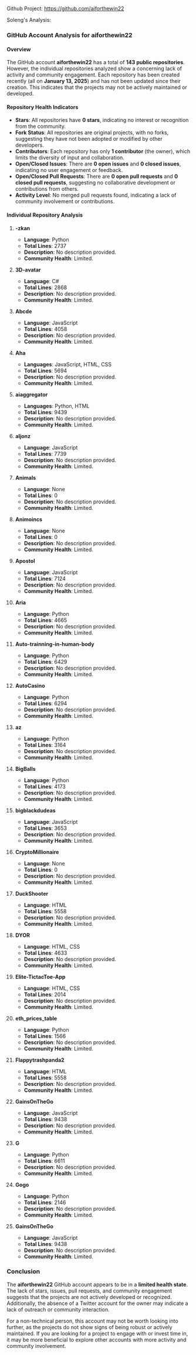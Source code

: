 Github Project: https://github.com/aiforthewin22

Soleng's Analysis:

### GitHub Account Analysis for aiforthewin22

#### Overview
The GitHub account **aiforthewin22** has a total of **143 public repositories**. However, the individual repositories analyzed show a concerning lack of activity and community engagement. Each repository has been created recently (all on **January 13, 2025**) and has not been updated since their creation. This indicates that the projects may not be actively maintained or developed.

#### Repository Health Indicators
- **Stars**: All repositories have **0 stars**, indicating no interest or recognition from the community.
- **Fork Status**: All repositories are original projects, with no forks, suggesting they have not been adopted or modified by other developers.
- **Contributors**: Each repository has only **1 contributor** (the owner), which limits the diversity of input and collaboration.
- **Open/Closed Issues**: There are **0 open issues** and **0 closed issues**, indicating no user engagement or feedback.
- **Open/Closed Pull Requests**: There are **0 open pull requests** and **0 closed pull requests**, suggesting no collaborative development or contributions from others.
- **Activity Level**: No merged pull requests found, indicating a lack of community involvement or contributions.

#### Individual Repository Analysis
1. **-zkan**
   - **Language**: Python
   - **Total Lines**: 2737
   - **Description**: No description provided.
   - **Community Health**: Limited.

2. **3D-avatar**
   - **Language**: C#
   - **Total Lines**: 2868
   - **Description**: No description provided.
   - **Community Health**: Limited.

3. **Abcde**
   - **Language**: JavaScript
   - **Total Lines**: 4058
   - **Description**: No description provided.
   - **Community Health**: Limited.

4. **Aha**
   - **Languages**: JavaScript, HTML, CSS
   - **Total Lines**: 5694
   - **Description**: No description provided.
   - **Community Health**: Limited.

5. **aiaggregator**
   - **Languages**: Python, HTML
   - **Total Lines**: 9439
   - **Description**: No description provided.
   - **Community Health**: Limited.

6. **aljonz**
   - **Language**: JavaScript
   - **Total Lines**: 7739
   - **Description**: No description provided.
   - **Community Health**: Limited.

7. **Animals**
   - **Language**: None
   - **Total Lines**: 0
   - **Description**: No description provided.
   - **Community Health**: Limited.

8. **Animoincs**
   - **Language**: None
   - **Total Lines**: 0
   - **Description**: No description provided.
   - **Community Health**: Limited.

9. **Apostol**
   - **Language**: JavaScript
   - **Total Lines**: 7124
   - **Description**: No description provided.
   - **Community Health**: Limited.

10. **Aria**
    - **Language**: Python
    - **Total Lines**: 4665
    - **Description**: No description provided.
    - **Community Health**: Limited.

11. **Auto-trainning-in-human-body**
    - **Language**: Python
    - **Total Lines**: 6429
    - **Description**: No description provided.
    - **Community Health**: Limited.

12. **AutoCasino**
    - **Language**: Python
    - **Total Lines**: 6294
    - **Description**: No description provided.
    - **Community Health**: Limited.

13. **az**
    - **Language**: Python
    - **Total Lines**: 3164
    - **Description**: No description provided.
    - **Community Health**: Limited.

14. **BigBalls**
    - **Language**: Python
    - **Total Lines**: 4173
    - **Description**: No description provided.
    - **Community Health**: Limited.

15. **bigblackdudeas**
    - **Language**: JavaScript
    - **Total Lines**: 3653
    - **Description**: No description provided.
    - **Community Health**: Limited.

16. **CryptoMillionaire**
    - **Language**: None
    - **Total Lines**: 0
    - **Description**: No description provided.
    - **Community Health**: Limited.

17. **DuckShooter**
    - **Language**: HTML
    - **Total Lines**: 5558
    - **Description**: No description provided.
    - **Community Health**: Limited.

18. **DYOR**
    - **Language**: HTML, CSS
    - **Total Lines**: 4633
    - **Description**: No description provided.
    - **Community Health**: Limited.

19. **Elite-TictacToe-App**
    - **Language**: HTML, CSS
    - **Total Lines**: 2014
    - **Description**: No description provided.
    - **Community Health**: Limited.

20. **eth_prices_table**
    - **Language**: Python
    - **Total Lines**: 1566
    - **Description**: No description provided.
    - **Community Health**: Limited.

21. **Flappytrashpanda2**
    - **Language**: HTML
    - **Total Lines**: 5558
    - **Description**: No description provided.
    - **Community Health**: Limited.

22. **GainsOnTheGo**
    - **Language**: JavaScript
    - **Total Lines**: 9438
    - **Description**: No description provided.
    - **Community Health**: Limited.

23. **G**
    - **Language**: Python
    - **Total Lines**: 6611
    - **Description**: No description provided.
    - **Community Health**: Limited.

24. **Gogo**
    - **Language**: Python
    - **Total Lines**: 2146
    - **Description**: No description provided.
    - **Community Health**: Limited.

25. **GainsOnTheGo**
    - **Language**: JavaScript
    - **Total Lines**: 9438
    - **Description**: No description provided.
    - **Community Health**: Limited.

### Conclusion
The **aiforthewin22** GitHub account appears to be in a **limited health state**. The lack of stars, issues, pull requests, and community engagement suggests that the projects are not actively developed or recognized. Additionally, the absence of a Twitter account for the owner may indicate a lack of outreach or community interaction.

For a non-technical person, this account may not be worth looking into further, as the projects do not show signs of being robust or actively maintained. If you are looking for a project to engage with or invest time in, it may be more beneficial to explore other accounts with more activity and community involvement.